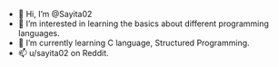 - 👋 Hi, I’m @Sayita02
- 👀 I’m interested in learning the basics about different programming languages.
- 🌱 I’m currently learning C language, Structured Programming.
- 📫 u/sayita02 on Reddit.

<!---
Sayita02/Sayita02 is a ✨ special ✨ repository because its `README.md` (this file) appears on your GitHub profile.
You can click the Preview link to take a look at your changes.
--->
